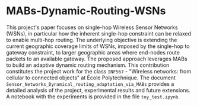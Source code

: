 # MABs-Dynamic-Routing-WSNs
This project's paper focuses on single-hop Wireless Sensor Networks (WSNs), in particular how the inherent single-hop constraint can be relaxed to enable multi-hop routing. The underlying objective is extending the current geographic coverage limits of WSNs, imposed by the single-hop to gateway constraint, to larger geographic areas where end-nodes route packets to an available gateway. The proposed approach leverages MABs to build an adaptive dynamic routing mechanism. This contribution constitutes the project work for the class `INF567` - "Wireless networks: from cellular to connected objects" at École Polytechnique. The document ` Sensor_Networks_Dynamical_routing_adaptation_via_MABs` provides a detailed analysis of the project, experimental results and future extensions. A notebook with the experiments is provided in the file `toy_test.ipynb`.
